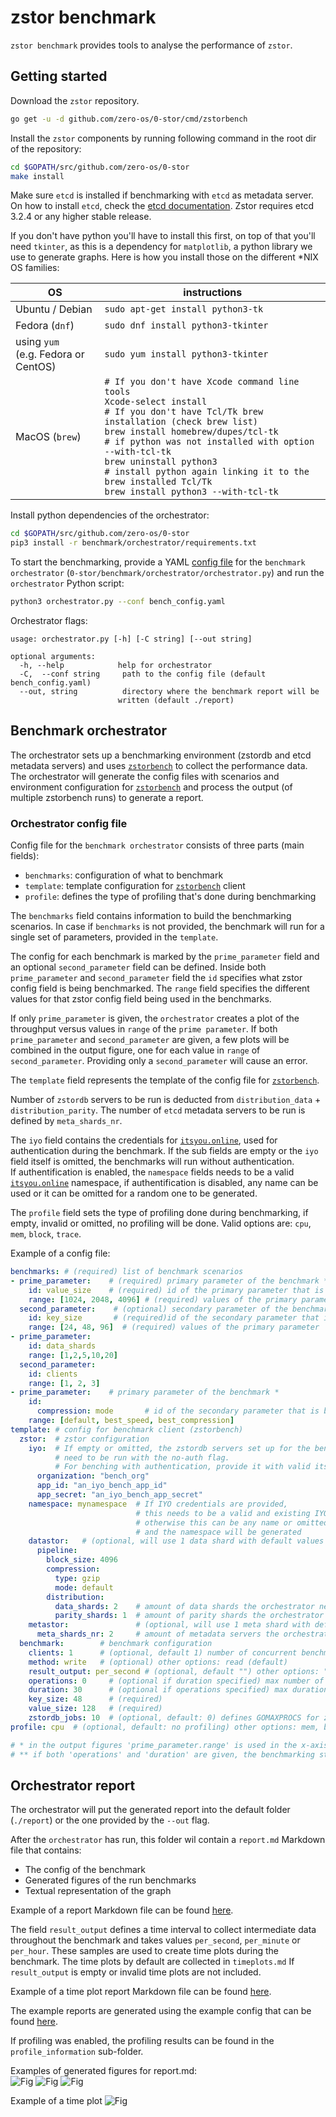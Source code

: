 # zstor benchmark

`zstor benchmark` provides tools to analyse the performance of `zstor`.

## Getting started

Download the `zstor` repository.
```bash
go get -u -d github.com/zero-os/0-stor/cmd/zstorbench
```

Install the `zstor` components by running following command in the root dir of the repository:
```bash
cd $GOPATH/src/github.com/zero-os/0-stor
make install
```

Make sure `etcd` is installed if benchmarking with `etcd` as metadata server. On how to install `etcd`, check the [etcd documentation](https://coreos.com/etcd/docs/3.2.4/index.html).
Zstor requires	etcd 3.2.4 or any higher stable release.

If you don't have python you'll have to install this first,
on top of that you'll need `tkinter`, as this is a dependency for `matplotlib`, a python library we use to generate graphs. Here is how you install those on the different *NIX OS families:

OS | instructions |
|---|---|
Ubuntu / Debian | `sudo apt-get install python3-tk`
Fedora (`dnf`) | `sudo dnf install python3-tkinter`
using `yum`<br>(e.g. Fedora or CentOS) | `sudo yum install python3-tkinter`
MacOS (`brew`) | `# If you don't have Xcode command line tools`<br>`Xcode-select install`<br>`# If you don't have Tcl/Tk brew installation (check brew list)`<br>`brew install homebrew/dupes/tcl-tk`<br>`# if python was not installed with option --with-tcl-tk`<br>`brew uninstall python3`<br>`# install python again linking it to the brew installed Tcl/Tk`<br>`brew install python3 --with-tcl-tk`

Install python dependencies of the orchestrator:

```bash
cd $GOPATH/src/github.com/zero-os/0-stor
pip3 install -r benchmark/orchestrator/requirements.txt
```

To start the benchmarking, provide a YAML [config file](#orchestrator-config-file) for the `benchmark orchestrator` (`0-stor/benchmark/orchestrator/orchestrator.py`) and run the `orchestrator` Python script:
``` bash
python3 orchestrator.py --conf bench_config.yaml
```

Orchestrator flags:
```
usage: orchestrator.py [-h] [-C string] [--out string]

optional arguments:
  -h, --help            help for orchestrator
  -C,  --conf string     path to the config file (default bench_config.yaml)
  --out, string          directory where the benchmark report will be
                        written (default ./report)
```

## Benchmark orchestrator
  
The orchestrator sets up a benchmarking environment (zstordb and etcd metadata servers) and uses [`zstorbench`](/cmd/zstorbench/README.md) to collect the performance data. The orchestrator will generate the config files with scenarios and environment configuration for [`zstorbench`](/cmd/zstorbench/README.md) and process the output (of multiple zstorbench runs) to generate a report.

### Orchestrator config file

Config file for the `benchmark orchestrator` consists of three parts (main fields):

  * `benchmarks`: configuration of what to benchmark
  * `template`: template configuration for [`zstorbench`](/cmd/zstorbench/README.md) client
  * `profile`: defines the type of profiling that's done during benchmarking

The `benchmarks` field contains information to build the benchmarking scenarios. In case if `benchmarks` is not provided, the benchmark will run for a single set of parameters, provided in the `template`.

The config for each benchmark is marked by the `prime_parameter` field and an optional `second_parameter` field can be defined. Inside both `prime_parameter` and `second_parameter` field the `id` specifies what zstor config field is being benchmarked. The `range` field specifies the different values for that zstor config field being used in the benchmarks.

If only `prime_parameter` is given, the `orchestrator` creates a plot of the throughput versus values in `range` of the `prime parameter`.
If both `prime_parameter` and `second_parameter` are given, a few plots will be combined in the output figure, one for each value in `range` of `second_parameter`.
Providing only a `second_parameter` will cause an error.

The `template` field represents the template of the config file for [`zstorbench`](/cmd/zstorbench/README.md).

Number of `zstordb` servers to be run is deducted from `distribution_data` + `distribution_parity`. The number of `etcd` metadata servers to be run is defined by `meta_shards_nr`.

The `iyo` field contains the credentials for [`itsyou.online`](https://itsyou.online), used for authentication during the benchmark. If the sub fields are empty or the `iyo` field itself is omitted, the benchmarks will run without authentication.  
If authentification is enabled, the `namespace` fields needs to be a valid [`itsyou.online`](https://itsyou.online) namespace, if authentification is disabled, any name can be used or it can be omitted for a random one to be generated.

The `profile` field sets the type of profiling done during benchmarking, if empty, invalid or omitted, no profiling will be done. Valid options are: `cpu`, `mem`, `block`, `trace`.

Example of a config file:
``` yaml
benchmarks: # (required) list of benchmark scenarios
- prime_parameter:    # (required) primary parameter of the benchmark *
    id: value_size    # (required) id of the primary parameter that is being benchmarked
    range: [1024, 2048, 4096] # (required) values of the primary parameter
  second_parameter:    # (optional) secondary parameter of the benchmark *
    id: key_size       # (required)id of the secondary parameter that is being benchmarked
    range: [24, 48, 96]  # (required) values of the primary parameter
- prime_parameter:
    id: data_shards   
    range: [1,2,5,10,20]
  second_parameter:
    id: clients
    range: [1, 2, 3]
- prime_parameter:    # primary parameter of the benchmark *
    id:
      compression: mode       # id of the secondary parameter that is being benchmarked
    range: [default, best_speed, best_compression]   
template: # config for benchmark client (zstorbench)
  zstor:  # zstor configuration
    iyo:  # If empty or omitted, the zstordb servers set up for the benchmark 
          # need to be run with the no-auth flag.
          # For benching with authentication, provide it with valid itsyou.online credentials
      organization: "bench_org"
      app_id: "an_iyo_bench_app_id"
      app_secret: "an_iyo_bench_app_secret"
    namespace: mynamespace  # If IYO credentials are provided,
                            # this needs to be a valid and existing IYO namespace,
                            # otherwise this can be any name or omitted
                            # and the namespace will be generated
    datastor:   # (optional, will use 1 data shard with default values if omitted) datastor config.
      pipeline:
        block_size: 4096
        compression:
          type: gzip
          mode: default
        distribution:
          data_shards: 2    # amount of data shards the orchestrator needs to setup for benchmarking
          parity_shards: 1  # amount of parity shards the orchestrator needs to setup for benchmarking
    metastor:               # (optional, will use 1 meta shard with default values if omitted) metastor config.
      meta_shards_nr: 2     # amount of metadata servers the orchestrator needs to setup for benchmarking
  benchmark:        # benchmark configuration
    clients: 1      # (optional, default 1) number of concurrent benchmarking clients
    method: write   # (optional) other options: read (default)
    result_output: per_second # (optional, default "") other options: "" (no per interval in result), per_minute, per_hour
    operations: 0     # (optional if duration specified) max number of operations(reads/writes) in benchmark **
    duration: 30      # (optional if operations specified) max duration of the benchmark **
    key_size: 48      # (required)
    value_size: 128   # (required)
    zstordb_jobs: 10  # (optional, default: 0) defines GOMAXPROCS for zstordb.
profile: cpu  # (optional, default: no profiling) other options: mem, block, trace

# * in the output figures 'prime_parameter.range' is used in the x-axis, while 'second_parameter.range' enables multiplot.
# ** if both 'operations' and 'duration' are given, the benchmarking stops on the first condition met.
```

## Orchestrator report

The orchestrator will put the generated report into the default folder (`./report`) or the one provided by the `--out` flag.

After the `orchestrator` has run, this folder wil contain a `report.md` Markdown file that contains:
* The config of the benchmark
* Generated figures of the run benchmarks 
* Textual representation of the graph

Example of a report Markdown file can be found [here](assets/example_report/report.md).

The field `result_output` defines a time interval to collect intermediate data throughout the benchmark and takes values `per_second`, `per_minute` or `per_hour`. These samples are used to create time plots during the benchmark. The time plots by default are collected in `timeplots.md` If `result_output` is empty or invalid time plots are not included.

Example of a time plot report Markdown file can be found [here](assets/example_report/timeplots.md).

The example reports are generated using the example config that can be found [here](assets/example_orchestrator_config.yaml).

If profiling was enabled, the profiling results can be found in the `profile_information` sub-folder.

Examples of generated figures for report.md:  
![Fig](assets/fig1.png) 
![Fig](assets/fig2.png) 
![Fig](assets/fig3.png) 

Example of a time plot 
![Fig](assets/fig4.png) 
